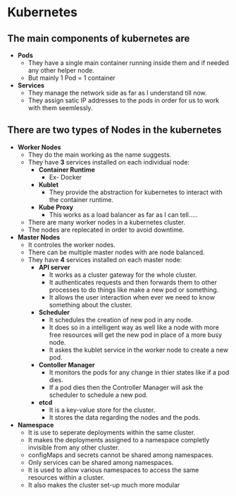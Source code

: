 # Kubernetes

## The main components of kubernetes are
- **Pods**
    - They have a single main container running inside them and if needed any other helper node.
    - But mainly 1 Pod = 1 container
- **Services**
    - They manage the network side as far as I understand till now.
    - They assign satic IP addresses to the pods in order for us to work with them seemlessly.

## There are two types of Nodes in the kubernetes
- **Worker Nodes**
    - They do the main working as the name suggests.
    - They have **3** services installed on each individual node:
        - **Container Runtime**
            - Ex- Docker
        - **Kublet**
            - They provide the abstraction for kubernetes to interact with the container runtime.
        - **Kube Proxy**
            - This works as a load balancer as far as I can tell.....
    - There are many worker nodes in a kubernetes cluster.
    - The nodes are replecated in order to avoid downtime.
- **Master Nodes**
    - It controles the worker nodes.
    - There can be multiple master nodes with are node balanced.
    - They have **4** services installed on each master node:
        - **API server**
            - It works as a cluster gateway for the whole cluster.
            - It authenticates requests and then forwards them to other processes to do things like make a new pod or something.
            - It allows the user interaction when ever we need to know something about the cluster.
        - **Scheduler**
            - It schedules the creation of new pod in any node.
            - It does so in a intelligent way as well like a node with more free resources will get the new pod in place of a more busy node.
            - It askes the kublet service in the worker node to create a new pod.
        - **Contoller Manager**
            - It monitors the pods for any change in thier states like if a pod dies.
            - If a pod dies then the Controller Manager will ask the scheduler to schedule a new pod.
        - **etcd**
            - It is a key-value store for the cluster.
            - It stores the data regarding the nodes and the pods.          
- **Namespace**
    - It is use to seperate deployments within the same cluster.
    - It makes the deployments assigned to a namespace completly invisible from any other cluster.
    - configMaps and secrets cannot be shared among namespaces.
    - Only services can be shared among namespaces.
    - It is used to allow various namespaces to access the same resources within a cluster.
    - It also makes the cluster set-up much more modular

